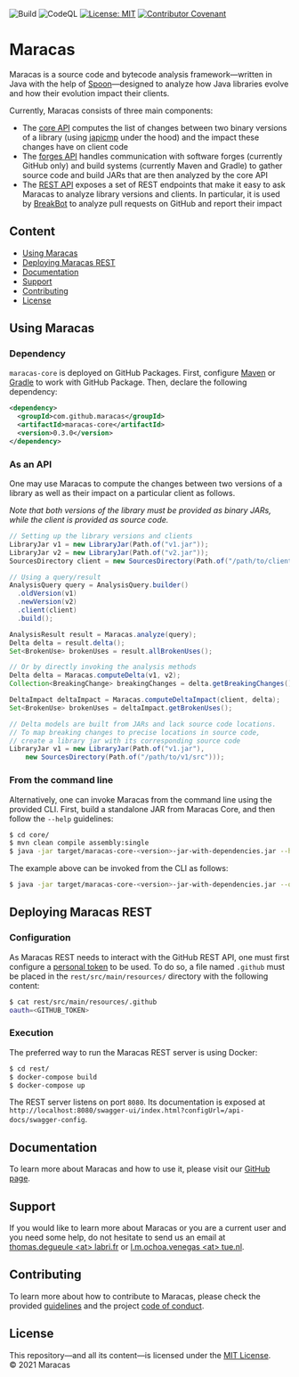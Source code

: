 ![Build](https://github.com/alien-tools/maracas/workflows/Java%20CI/badge.svg?branch=main) ![CodeQL](https://github.com/alien-tools/maracas/workflows/CodeQL/badge.svg?branch=main)  [![License: MIT](https://img.shields.io/badge/License-MIT-yellow.svg)](https://opensource.org/licenses/MIT) [![Contributor Covenant](https://img.shields.io/badge/Contributor%20Covenant-2.1-4baaaa.svg)](code_of_conduct.md)

# Maracas

Maracas is a source code and bytecode analysis framework—written in Java with the help of [Spoon](https://github.com/INRIA/Spoon)—designed to analyze how Java libraries evolve and how their evolution impact their clients.

Currently, Maracas consists of three main components:
  - The [core API](core/) computes the list of changes between two binary versions of a library (using [japicmp](https://github.com/siom79/japicmp) under the hood) and the impact these changes have on client code
  - The [forges API](forges/) handles communication with software forges (currently GitHub only) and build systems (currently Maven and Gradle) to gather source code and build JARs that are then analyzed by the core API
  - The [REST API](rest/) exposes a set of REST endpoints that make it easy to ask Maracas to analyze library versions and clients. In particular, it is used by [BreakBot](https://github.com/alien-tools/breakbot) to analyze pull requests on GitHub and report their impact

## Content

- [Using Maracas](#using-maracas)
- [Deploying Maracas REST](#deploying-maracas-rest)
- [Documentation](#documentation)
- [Support](#support)
- [Contributing](#contributing)
- [License](#license)


## Using Maracas

### Dependency

`maracas-core` is deployed on GitHub Packages.
First, configure [Maven](https://docs.github.com/en/packages/working-with-a-github-packages-registry/working-with-the-apache-maven-registry) or [Gradle](https://docs.github.com/en/packages/working-with-a-github-packages-registry/working-with-the-gradle-registry) to work with GitHub Package.
Then, declare the following dependency:

```xml
<dependency>
  <groupId>com.github.maracas</groupId>
  <artifactId>maracas-core</artifactId>
  <version>0.3.0</version>
</dependency>
```

### As an API
One may use Maracas to compute the changes between two versions of a library as well as their impact on a particular client as follows.

*Note that both versions of the library must be provided as binary JARs, while the client is provided as source code.*

```java
// Setting up the library versions and clients
LibraryJar v1 = new LibraryJar(Path.of("v1.jar"));
LibraryJar v2 = new LibraryJar(Path.of("v2.jar"));
SourcesDirectory client = new SourcesDirectory(Path.of("/path/to/client"));

// Using a query/result
AnalysisQuery query = AnalysisQuery.builder()
  .oldVersion(v1)
  .newVersion(v2)
  .client(client)
  .build();

AnalysisResult result = Maracas.analyze(query);
Delta delta = result.delta();
Set<BrokenUse> brokenUses = result.allBrokenUses();

// Or by directly invoking the analysis methods
Delta delta = Maracas.computeDelta(v1, v2);
Collection<BreakingChange> breakingChanges = delta.getBreakingChanges();

DeltaImpact deltaImpact = Maracas.computeDeltaImpact(client, delta);
Set<BrokenUse> brokenUses = deltaImpact.getBrokenUses();

// Delta models are built from JARs and lack source code locations.
// To map breaking changes to precise locations in source code,
// create a library jar with its corresponding source code
LibraryJar v1 = new LibraryJar(Path.of("v1.jar"),
	new SourcesDirectory(Path.of("/path/to/v1/src")));
```

### From the command line
Alternatively, one can invoke Maracas from the command line using the provided CLI.
First, build a standalone JAR from Maracas Core, and then follow the `--help` guidelines:

```bash
$ cd core/
$ mvn clean compile assembly:single
$ java -jar target/maracas-core-<version>-jar-with-dependencies.jar --help
```

The example above can be invoked from the CLI as follows:

```bash
$ java -jar target/maracas-core-<version>-jar-with-dependencies.jar --old v1.jar --new v2.jar --client /path/to/client/src/main/java
```

## Deploying Maracas REST

### Configuration
As Maracas REST needs to interact with the GitHub REST API, one must first configure a [personal token](https://docs.github.com/en/authentication/keeping-your-account-and-data-secure/creating-a-personal-access-token) to be used.
To do so, a file named `.github` must be placed in the `rest/src/main/resources/` directory with the following content:

```bash
$ cat rest/src/main/resources/.github
oauth=<GITHUB_TOKEN>
```

### Execution
The preferred way to run the Maracas REST server is using Docker:
```bash
$ cd rest/
$ docker-compose build
$ docker-compose up
```

The REST server listens on port `8080`. Its documentation is exposed at `http://localhost:8080/swagger-ui/index.html?configUrl=/api-docs/swagger-config`.


## Documentation
To learn more about Maracas and how to use it, please visit our [GitHub page](https://alien-tools.github.io/maracas/).


## Support
If you would like to learn more about Maracas or you are a current user and you need some help, do not hesitate to send us an email at [thomas.degueule \<at> labri.fr](mailto:thomas.degueule@labri.fr?subject=[Maracas]%20Support) or [l.m.ochoa.venegas \<at> tue.nl](mailto:l.m.ochoa.venegas@tue.nl?subject=[Maracas]%20Support).


## Contributing
To learn more about how to contribute to Maracas, please check the provided [guidelines](https://github.com/alien-tools/maracas/blob/main/CONTRIBUTING.md) and the project [code of conduct](https://github.com/alien-tools/maracas/blob/main/CONTRIBUTING.md).

## License
This repository—and all its content—is licensed under the [MIT License](https://choosealicense.com/licenses/mit/).  
© 2021 Maracas
